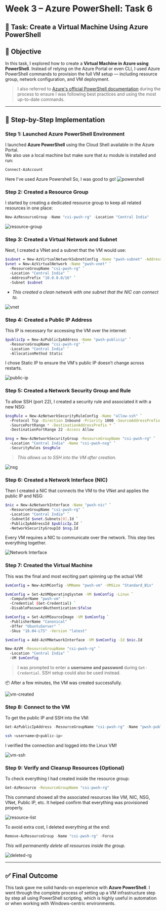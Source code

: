 
# Week 3 – Azure PowerShell: Task 6

## 📌 Task: Create a Virtual Machine Using Azure PowerShell

## 🎯 Objective

In this task, I explored how to create a **Virtual Machine in Azure using PowerShell**. Instead of relying on the Azure Portal or even CLI, I used Azure PowerShell commands to provision the full VM setup — including resource group, network configuration, and VM deployment.

>  I also referred to [Azure's official PowerShell documentation](https://learn.microsoft.com/powershell/azure/new-azureps-module-az) during the process to ensure I was following best practices and using the most up-to-date commands.

---

## 🧩 Step-by-Step Implementation

### Step 1: Launched Azure PowerShell Environment

I launched **Azure PowerShell** using the Cloud Shell available in the Azure Portal.  
We also use a local machine but make sure that `Az` module is installed and run:

```powershell
Connect-AzAccount
```

Here I've used Azure Powershell So, I was good to go!
![powershell](./snapshots/powershell.jpg)

### Step 2: Created a Resource Group

I started by creating a dedicated resource group to keep all related resources in one place:

```powershell
New-AzResourceGroup -Name "csi-pwsh-rg" -Location "Central India"
```
![resource-group](./snapshots/resource-group.jpg)

### Step 3: Created a Virtual Network and Subnet

Next, I created a VNet and a subnet that the VM would use:

```bash
$subnet = New-AzVirtualNetworkSubnetConfig -Name "pwsh-subnet" -AddressPrefix "10.0.0.0/24"
$vnet = New-AzVirtualNetwork -Name "pwsh-vnet" `
  -ResourceGroupName "csi-pwsh-rg" `
  -Location "Central India" `
  -AddressPrefix "10.0.0.0/16" `
  -Subnet $subnet
```
- *This created a clean network with one subnet that the NIC can connect to.*

![vnet](./snapshots/vnet-created.jpg)

### Step 4: Created a Public IP Address

This IP is necessary for accessing the VM over the internet:

```bash
$publicIp = New-AzPublicIpAddress -Name "pwsh-publicip" `
  -ResourceGroupName "csi-pwsh-rg" `
  -Location "Central India" `
  -AllocationMethod Static
```

I chose Static IP to ensure the VM's public IP doesn’t change across restarts.

![public-ip](./snapshots/public-ip.jpg)


### Step 5: Created a Network Security Group and Rule

To allow SSH (port 22), I created a security rule and associated it with a new NSG:

```bash
$nsgRule = New-AzNetworkSecurityRuleConfig -Name "allow-ssh" `
  -Protocol Tcp -Direction Inbound -Priority 1000 -SourceAddressPrefix * `
  -SourcePortRange * -DestinationAddressPrefix * `
  -DestinationPortRange 22 -Access Allow

$nsg = New-AzNetworkSecurityGroup -ResourceGroupName "csi-pwsh-rg" `
  -Location "Central India" -Name "csi-pwsh-nsg" `
  -SecurityRules $nsgRule
```

> *This allows us to SSH into the VM after creation.*

![nsg](./snapshots/nsg.jpg)

### Step 6: Created a Network Interface (NIC)

Then I created a NIC that connects the VM to the VNet and applies the public IP and NSG:

```bash
$nic = New-AzNetworkInterface -Name "pwsh-nic" `
  -ResourceGroupName "csi-pwsh-rg" `
  -Location "Central India" `
  -SubnetId $vnet.Subnets[0].Id `
  -PublicIpAddressId $publicIp.Id `
  -NetworkSecurityGroupId $nsg.Id
```

Every VM requires a NIC to communicate over the network. This step ties everything together.

![Network Interface](./snapshots/nic-created.jpg)

### Step 7: Created the Virtual Machine

This was the final and most exciting part spinning up the actual VM:

```bash
$vmConfig = New-AzVMConfig -VMName "pwsh-vm" -VMSize "Standard_B1s"

$vmConfig = Set-AzVMOperatingSystem -VM $vmConfig -Linux `
  -ComputerName "pwsh-vm" `
  -Credential (Get-Credential) `
  -DisablePasswordAuthentication:$false

$vmConfig = Set-AzVMSourceImage -VM $vmConfig `
  -PublisherName "Canonical" `
  -Offer "UbuntuServer" `
  -Skus "18.04-LTS" -Version "latest"

$vmConfig = Add-AzVMNetworkInterface -VM $vmConfig -Id $nic.Id

New-AzVM -ResourceGroupName "csi-pwsh-rg" `
  -Location "Central India" `
  -VM $vmConfig
```

> I was prompted to enter a **username and password** during `Get-Credential`. SSH setup could also be used instead.

📦 After a few minutes, the VM was created successfully.

![vm-created](./snapshots/vm.jpg)

### Step 8: Connect to the VM

To get the public IP and SSH into the VM:

```powershell
Get-AzPublicIpAddress -ResourceGroupName "csi-pwsh-rg" -Name "pwsh-publicip"
```

```bash
ssh <username>@<public-ip>
```

I verified the connection and logged into the Linux VM!

![vm-ssh](./snapshots/vm-ssh.jpg)

### Step 9: Verify and Cleanup Resources (Optional)

To check everything I had created inside the resource group:

```bash
Get-AzResource -ResourceGroupName "csi-pwsh-rg" 
```
This command showed all the associated resources like VM, NIC, NSG, VNet, Public IP, etc. It helped confirm that everything was provisioned properly.

![resource-list](./snapshots/resource-list.jpg)

To avoid extra cost, I deleted everything at the end:

```powershell
Remove-AzResourceGroup -Name "csi-pwsh-rg" -Force
```
*This will permanently delete all resources inside the group.*

![deleted-rg](./snapshots/deleted-rg.jpg)

---

## ✅ Final Outcome

This task gave me solid hands-on experience with **Azure PowerShell**. I went through the complete process of setting up a VM infrastructure step by step all using PowerShell scripting, which is highly useful in automation or when working with Windows-centric environments.
